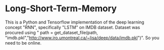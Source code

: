 # Long-Short-Term-Memory

This is a Python and Tensorflow implementation of the deep learning concept "RNN", specifically "LSTM" on IMDB dataset.
Dataset was procured using " path = get_dataset_file(path, "imdb.pkl","http://www.iro.umontreal.ca/~lisa/deep/data/imdb.pkl")". So you
need to be online.
